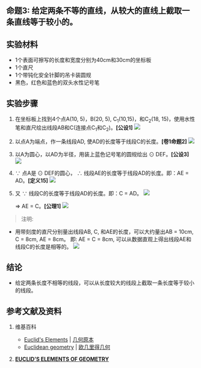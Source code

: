 ## 命题3: 给定两条不等的直线，从较大的直线上截取一条直线等于较小的。

## 实验材料

- 1个表面可擦写的长度和宽度分别为40cm和30cm的坐标板
- 1个直尺
- 1个带钝化安全针脚的吊卡装圆规
- 黑色，红色和蓝色的双头水性记号笔

## 实验步骤

1. 在坐标板上找到4个点A(10, 5)，B(20, 5), C<sub>1</sub>(10,15)，和C<sub>2</sub>(18, 15)，使用水性笔和直尺绘出线段AB和C(连接点C<sub>1</sub>和C<sub>2</sub>)。**[公设1]**
![](/images/欧几里得几何/欧几里得元素中典型的几何实验/卷1/命题3/3a1.jpg)

2. 以点A为端点，作一条线段AD, 使AD的长度等于线段C的长度。**[卷1命题2]**
![](/images/欧几里得几何/欧几里得元素中典型的几何实验/卷1/命题3/3a2.jpg)

3. 以A为圆心，以AD为半径，用装上蓝色记号笔的圆规绘出  ⊙ DEF。**[公设3]**
![](/images/欧几里得几何/欧几里得元素中典型的几何实验/卷1/命题3/3a3.jpg)

4.  ∵ 点A是 ⊙ DEF的圆心， ∴ 线段AE的长度等于线段AD的长度。即：AE = AD。**[定义15]**
![](/images/欧几里得几何/欧几里得元素中典型的几何实验/卷1/命题3/3a4.jpg)

5.  又 ∵ 线段C的长度等于线段AD的长度。即：C = AD。
![](/images/欧几里得几何/欧几里得元素中典型的几何实验/卷1/命题3/3a5.jpg)

    ⇒ AE = C。**[公理1]**
![](/images/欧几里得几何/欧几里得元素中典型的几何实验/卷1/命题3/3a6.jpg)

> 注明:
>  
- 用带刻度的直尺分别量出线段AB, C, 和AE的长度，可以大约量出AB = 10cm, C = 8cm, AE = 8cm。 即: AE = C = 8cm, 可以从数据直观上得出线段AE和线段C的长度是相等的。
![](/images/欧几里得几何/欧几里得元素中典型的几何实验/卷1/命题3/3a7.jpg)

## 结论

- 给定两条长度不相等的线段，可以从长度较大的线段上截取一条长度等于较小的线段。

## 参考文献及资料

1. 维基百科
	- [Euclid's Elements](https://en.wikipedia.org/wiki/Euclid%27s_Elements) | [几何原本](https://zh.wikipedia.org/wiki/%E5%87%A0%E4%BD%95%E5%8E%9F%E6%9C%AC) 
	- [Euclidean geometry](https://en.wikipedia.org/wiki/Euclidean_geometry) | [欧几里得几何](https://zh.wikipedia.org/wiki/%E6%AC%A7%E5%87%A0%E9%87%8C%E5%BE%97%E5%87%A0%E4%BD%95) 

2. [**EUCLID’S ELEMENTS OF GEOMETRY**](https://farside.ph.utexas.edu/books/Euclid/Elements.pdf) 



